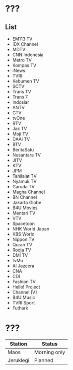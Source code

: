 # ???
## List
* EM113 TV
* IDX Channel
* MDTV
* CNN Indonesia
* Metro TV
* Kompas TV
* iNews
* TVRI
* Kebumen TV
* SCTV
* Trans TV
* Trans 7
* Indosiar
* ANTV
* GTV
* tvOne
* RTV
* Jak TV
* Moji TV
* DAAI TV
* BTV
* BeritaSatu
* Nusantara TV
* JITV
* KTV
* JPM
* Tahilalat TV
* Nyamuk TV
* Garuda TV
* Magna Channel
* BN Channel
* Jakarta Globe
* B4U Movies
* Mentari TV
* VTV
* Spacetoon
* NHK World Japan
* KBS World
* Nippon TV
* Quran TV
* Rodja TV
* DMI TV
* tvMu
* Al Jazeera
* CNA
* CDI
* Fashion TV
* Hello! Project
* Channel \[V\]
* B4U Music
* TVRI Sport
* Futhark
# ???
Station|Status
--|--
Maos|Morning only
Jeruklegi|Planned

